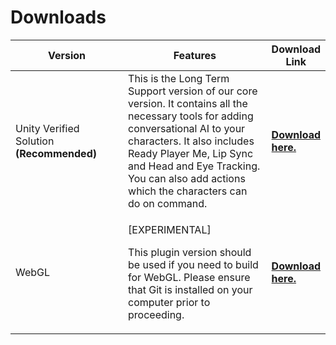 # Downloads

<table><thead><tr><th width="211">Version</th><th width="325">Features</th><th>Download Link</th></tr></thead><tbody><tr><td>Unity Verified Solution<br><strong>(Recommended)</strong></td><td>This is the Long Term Support version of our core version. It contains all the necessary tools for adding conversational AI to your characters. It also includes Ready Player Me, Lip Sync and Head and Eye Tracking. You can also add actions which the characters can do on command.</td><td><a href="https://assetstore.unity.com/packages/tools/ai/npc-ai-dialog-actions-and-general-intelligence-by-convai-235621"><strong>Download here.</strong></a></td></tr><tr><td>WebGL</td><td><p>[EXPERIMENTAL]</p><p>This plugin version should be used if you need to build for WebGL. Please ensure that Git is installed on your computer prior to proceeding.</p></td><td><a href="https://drive.google.com/file/d/1mSgdWNnttNXjjA5Qvclwyy2_33zncefv/view"><strong>Download here.</strong></a></td></tr></tbody></table>
